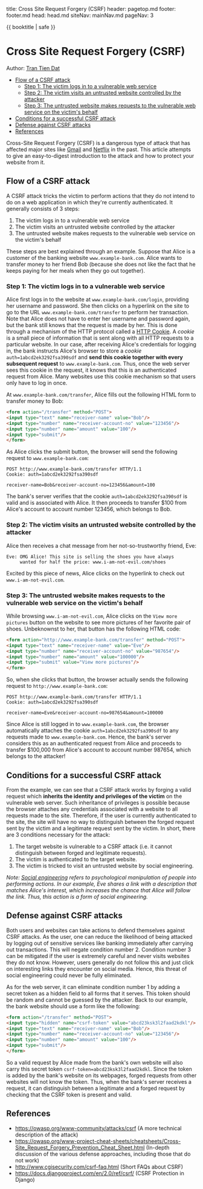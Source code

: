 <frontmatter>
  title: Cross Site Request Forgery (CSRF)
  header: pagetop.md
  footer: footer.md
  head: head.md
  siteNav: mainNav.md
  pageNav: 3
</frontmatter>

<div class="website-content">

{{ booktitle | safe }}

# Cross Site Request Forgery (CSRF)

Author: [Tran Tien Dat](https://github.com/tran-tien-dat)

<box id="article-toc">

* [Flow of a CSRF attack‎](#flow-of-a-csrf-attack)
  * [Step 1: The victim logs in to a vulnerable web service‎](#step-1-the-victim-logs-in-to-a-vulnerable-web-service)
  * [Step 2: The victim visits an untrusted website controlled by the attacker‎](#step-2-the-victim-visits-an-untrusted-website-controlled-by-the-attacker)
  * [Step 3: The untrusted website makes requests to the vulnerable web service on the victim's behalf‎](#step-3-the-untrusted-website-makes-requests-to-the-vulnerable-web-service-on-the-victim-s-behalf)
* [Conditions for a successful CSRF attack‎](#conditions-for-a-successful-csrf-attack)
* [Defense against CSRF attacks‎](#defense-against-csrf-attacks)
* [References‎](#references)
</box>

Cross-Site Request Forgery (CSRF) is a dangerous type of attack that has affected major sites like [Gmail](http://archive.oreilly.com/pub/post/gmail_exploit_contact_list_hij.html) and [Netflix](http://blog.jeremiahgrossman.com/2006/10/more-on-netflixs-csrf-advisory.html) in the past. This article attempts to give an easy-to-digest introduction to the attack and how to protect your website from it.

## Flow of a CSRF attack

A CSRF attack tricks the victim to perform actions that they do not intend to do on a web application in which they're currently authenticated. It generally consists of 3 steps:
1. The victim logs in to a vulnerable web service
2. The victim visits an untrusted website controlled by the attacker
3. The untrusted website makes requests to the vulnerable web service on the victim's behalf

These steps are best explained through an example. Suppose that Alice is a customer of the banking website `www.example-bank.com`. Alice wants to transfer money to her friend Bob (because she does not like the fact that he keeps paying for her meals when they go out together). 

### Step 1: The victim logs in to a vulnerable web service

Alice first logs in to the website at `www.example-bank.com/login`, providing her username and password. She then clicks on a hyperlink on the site to go to the URL `www.example-bank.com/transfer` to perform her transaction. Note that Alice does not have to enter her username and password again, but the bank still knows that the request is made by her. This is done through a mechanism of the HTTP protocol called a [HTTP Cookie](https://developer.mozilla.org/en-US/docs/Web/HTTP/Cookies). A *cookie* is a small piece of information that is sent along with all HTTP requests to a particular website. In our case, after receiving Alice's credentials for logging in, the bank instructs Alice's browser to store a *cookie* `auth=1abcd2ek3292fsa390sdf` and **send this cookie together with every subsequent request** to `www.example-bank.com`. Thus, once the web server sees this cookie in the request, it knows that this is an authenticated request from Alice. Many websites use this cookie mechanism so that users only have to log in once.

At `www.example-bank.com/transfer`, Alice fills out the following HTML form to transfer money to Bob:

```HTML
<form action="/transfer" method="POST">
<input type="text" name="receiver-name" value="Bob"/>
<input type="number" name="receiver-account-no" value="123456"/>
<input type="number" name="amount" value="100"/>
<input type="submit"/>
</form>
```

As Alice clicks the submit button, the browser will send the following request to `www.example-bank.com`:

```
POST http://www.example-bank.com/transfer HTTP/1.1
Cookie: auth=1abcd2ek3292fsa390sdf

receiver-name=Bob&receiver-account-no=123456&amount=100
```

The bank's server verifies that the cookie `auth=1abcd2ek3292fsa390sdf` is valid and is associated with Alice. It then proceeds to transfer $100 from Alice's account to account number 123456, which belongs to Bob.

### Step 2: The victim visits an untrusted website controlled by the attacker

Alice then receives a chat message from her not-so-trustworthy friend, Eve:

```
Eve: OMG Alice! This site is selling the shoes you have always
     wanted for half the price: www.i-am-not-evil.com/shoes
```

Excited by this piece of news, Alice clicks on the hyperlink to check out `www.i-am-not-evil.com`.

### Step 3: The untrusted website makes requests to the vulnerable web service on the victim's behalf

While browsing `www.i-am-not-evil.com`, Alice clicks on the `View more pictures` button on the website to see more pictures of her favorite pair of shoes. Unbeknownst to her, that button has the following HTML code:

```HTML
<form action="http://www.example-bank.com/transfer" method="POST">
<input type="text" name="receiver-name" value="Eve"/>
<input type="number" name="receiver-account-no" value="987654"/>
<input type="number" name="amount" value="100000"/>
<input type="submit" value="View more pictures"/>
</form>
```

So, when she clicks that button, the browser actually sends the following request to `http://www.example-bank.com`:

```
POST http://www.example-bank.com/transfer HTTP/1.1
Cookie: auth=1abcd2ek3292fsa390sdf

receiver-name=Eve&receiver-account-no=987654&amount=100000
```

Since Alice is still logged in to `www.example-bank.com`, the browser automatically attaches the cookie `auth=1abcd2ek3292fsa390sdf` to any requests made to `www.example-bank.com`. Hence, the bank's server considers this as an authenticated request from Alice and proceeds to transfer $100,000 from Alice's account to account number 987654, which belongs to the attacker!

## Conditions for a successful CSRF attack

From the example, we can see that a CSRF attack works by forging a valid request which **inherits the identity and privileges of the victim** on the vulnerable web server. Such inheritance of privileges is possible because the browser attaches any credentials associated with a website to all requests made to the site. Therefore, if the user is currently authenticated to the site, the site will have no way to distinguish between the forged request sent by the victim and a legitimate request sent by the victim. In short, there are 3 conditions necessary for the attack:

1. The target website is vulnerable to a CSRF attack (i.e. it cannot distinguish between forged and legitimate requests).
2. The victim is authenticated to the target website.
3. The victim is tricked to visit an untrusted website by social engineering.

*Note: [Social engineering](https://en.wikipedia.org/wiki/Social_engineering_%28security%29) refers to psychological manipulation of people into performing actions. In our example, Eve shares a link with a description that matches Alice's interest, which increases the chance that Alice will follow the link. Thus, this action is a form of social engineering.*

## Defense against CSRF attacks

Both users and websites can take actions to defend themselves against CSRF attacks. As the user, one can reduce the likelihood of being attacked by logging out of sensitive services like banking immediately after carrying out transactions. This will negate condition number 2. Condition number 3 can be mitigated if the user is extremely careful and never visits websites they do not know. However, users generally do not follow this and just click on interesting links they encounter on social media. Hence, this threat of social engineering could never be fully eliminated.

As for the web server, it can eliminate condition number 1 by adding a secret token as a hidden field to all forms that it serves. This token should be random and cannot be guessed by the attacker. Back to our example, the bank website should use a form like the following:

```HTML
<form action="/transfer" method="POST">
<input type="hidden" name="csrf-token" value="abcd23ksk3l2faad2kdkl"/>
<input type="text" name="receiver-name" value="Bob"/>
<input type="number" name="receiver-account-no" value="123456"/>
<input type="number" name="amount" value="100"/>
<input type="submit"/>
</form>
```

So a valid request by Alice made from the bank's own website will also carry this secret token `csrf-token=abcd23ksk3l2faad2kdkl`. Since the token is added by the bank's website on its webpages, forged requests from other websites will not know the token. Thus, when the bank's server receives a request, it can distinguish between a legitimate and a forged request by checking that the CSRF token is present and valid.

## References

- https://owasp.org/www-community/attacks/csrf (A more technical description of the attack)
- https://owasp.org/www-project-cheat-sheets/cheatsheets/Cross-Site_Request_Forgery_Prevention_Cheat_Sheet.html (In-depth discussion of the various defense approaches, including those that do not work)
- http://www.cgisecurity.com/csrf-faq.html (Short FAQs about CSRF)
- https://docs.djangoproject.com/en/2.0/ref/csrf/ (CSRF Protection in Django)

</div>
